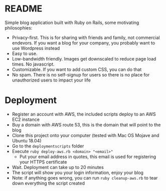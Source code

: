 # README

Simple blog application built with Ruby on Rails, some motivating philosophies:

* Privacy-first.  This is for sharing with friends and family, not commercial endevors.  If you want a blog for your company, you probably want to use Wordpress instead
* Easy to use.
* Low-bandwidth friendly.  Images get downscaled to reduce page load times.  No javascript.
* Customizable.  If you want to add custom CSS, you can do that
* No spam. There is no self-signup for users so there is no place for unauthorized users to impact your life

# Deployment

* Register an account with AWS, the included scripts deploy to an AWS EC2 instance
* Buy a domain with AWS route 53, this is the domain that will point to the blog
* Clone this project onto your computer (tested with Mac OS Mojave and Ubuntu 18.04)
* Go to the `deploymentscripts` folder
* Execute `ruby deploy-aws.rb <domain> "<email>"`
  * Put your email address in quotes, this email is used for registering your HTTPS certificate
* Wait.  Deployment can take up to 20 minutes
* The script will show you your login information, enjoy your blog
* Note: if anything goes wrong, you can run `ruby cleanup-aws.rb` to tear down everything the script created
